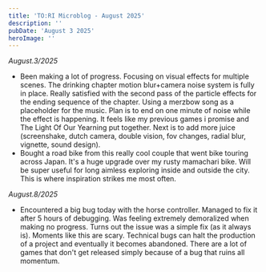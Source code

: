 ```yaml
---
title: 'TO:RI Microblog - August 2025'
description: ''
pubDate: 'August 3 2025'
heroImage: ''
---
```


*August.3/2025*
<br>
- Been making a lot of progress. Focusing on visual effects for multiple scenes. The drinking chapter motion blur+camera noise system is fully in place. Really satisfied with the second pass of the particle effects for the ending sequence of the chapter. Using a merzbow song as a placeholder for the music. Plan is to end on one minute of noise while the effect is happening. It feels like my previous games i promise and The Light Of Our Yearning put together. Next is to add more juice (screenshake, dutch camera, double vision, fov changes, radial blur, vignette, sound design).
- Bought a road bike from this really cool couple that went bike touring across Japan. It's a huge upgrade over my rusty mamachari bike. Will be super useful for long aimless exploring inside and outside the city. This is where inspiration strikes me most often.

*August.8/2025*
<br>
- Encountered a big bug today with the horse controller. Managed to fix it after 5 hours of debugging. Was feeling extremely demoralized when making no progress. Turns out the issue was a simple fix (as it always is). Moments like this are scary. Technical bugs can halt the production of a project and eventually it becomes abandoned. There are a lot of games that don't get released simply because of a bug that ruins all momentum.




